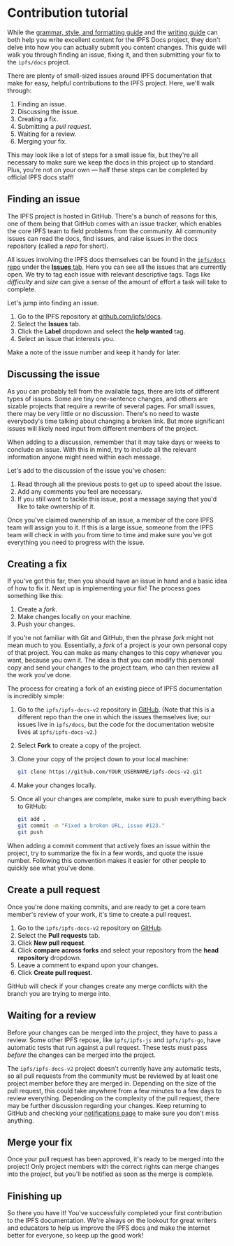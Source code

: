 # Contribution tutorial

While the [grammar, style, and formatting guide](/community/contribute/grammar-formatting-and-style/) and the [writing guide](/community/contribute/writing-guide/) can both help you write excellent content for the IPFS Docs project, they don't delve into how you can actually submit you content changes. This guide will walk you through finding an issue, fixing it, and then submitting your fix to the `ipfs/docs` project.

There are plenty of small-sized issues around IPFS documentation that make for easy, helpful contributions to the IPFS project. Here, we'll walk through:

1. Finding an issue.
2. Discussing the issue.
3. Creating a fix.
4. Submitting a _pull request_.
5. Waiting for a review.
6. Merging your fix.

This may look like a lot of steps for a small issue fix, but they're all necessary to make sure we keep the docs in this project up to standard. Plus, you're not on your own — half these steps can be completed by official IPFS docs staff!

## Finding an issue

The IPFS project is hosted in GitHub. There's a bunch of reasons for this, one of them being that GitHub comes with an issue tracker, which enables the core IPFS team to field problems from the community. All community issues can read the docs, find issues, and raise issues in the docs repository (called a _repo_ for short).

All issues involving the IPFS docs themselves can be found in the [`ipfs/docs` repo](https://github.com/ipfs/docs/) under the [**Issues** tab](https://github.com/ipfs/docs/issues/). Here you can see all the issues that are currently open. We try to tag each issue with relevant descriptive tags. Tags like _difficulty_ and _size_ can give a sense of the amount of effort a task will take to complete.

Let's jump into finding an issue.

1. Go to the IPFS repository at [github.com/ipfs/docs](https://github.com/ipfs/docs).
2. Select the **Issues** tab.
3. Click the **Label** dropdown and select the **help wanted** tag.
4. Select an issue that interests you.

Make a note of the issue number and keep it handy for later.

## Discussing the issue

As you can probably tell from the available tags, there are lots of different types of issues. Some are tiny one-sentence changes, and others are sizable projects that require a rewrite of several pages. For small issues, there may be very little or no discussion. There's no need to waste everybody's time talking about changing a broken link. But more significant issues will likely need input from different members of the project.

When adding to a discussion, remember that it may take days or weeks to conclude an issue. With this in mind, try to include all the relevant information anyone might need within each message.

Let's add to the discussion of the issue you've chosen:

1. Read through all the previous posts to get up to speed about the issue.
2. Add any comments you feel are necessary.
3. If you still want to tackle this issue, post a message saying that you'd like to take ownership of it.

Once you've claimed ownership of an issue, a member of the core IPFS team will assign you to it. If this is a large issue, someone from the IPFS team will check in with you from time to time and make sure you've got everything you need to progress with the issue.

## Creating a fix

If you've got this far, then you should have an issue in hand and a basic idea of how to fix it. Next up is implementing your fix! The process goes something like this:

1. Create a _fork_.
2. Make changes locally on your machine.
3. Push your changes.

If you're not familiar with Git and GitHub, then the phrase _fork_ might not mean much to you. Essentially, a _fork_ of a project is your own personal copy of that project. You can make as many changes to this copy whenever you want, because you own it. The idea is that you can modify this personal copy and send your changes to the project team, who can then review all the work you've done.

The process for creating a fork of an existing piece of IPFS documentation is incredibly simple:

1. Go to the `ipfs/ipfs-docs-v2` repository in [GitHub](https://github.com/ipfs/docs). (Note that this is a different repo than the one in which the issues themselves live; our issues live in `ipfs/docs`, but the code for the documentation website lives at `ipfs/ipfs-docs-v2`.)
2. Select **Fork** to create a copy of the project.
3. Clone your copy of the project down to your local machine:

   ```bash
   git clone https://github.com/YOUR_USERNAME/ipfs-docs-v2.git
   ```

4. Make your changes locally.
5. Once all your changes are complete, make sure to push everything back to GitHub:

   ```bash
   git add .
   git commit -m "Fixed a broken URL, issue #123."
   git push
   ```

When adding a commit comment that actively fixes an issue within the project, try to summarize the fix in a few words, and quote the issue number. Following this convention makes it easier for other people to quickly see what you've done.

## Create a pull request

Once you're done making commits, and are ready to get a core team member's review of your work, it's time to create a pull request.

1. Go to the `ipfs/ipfs-docs-v2` repository on [GitHub](https://github.com/ipfs/ipfs-docs-v2).
2. Select the **Pull requests** tab.
3. Click **New pull request**.
4. Click **compare across forks** and select your repository from the **head repository** dropdown.
5. Leave a comment to expand upon your changes.
6. Click **Create pull request**.

GitHub will check if your changes create any merge conflicts with the branch you are trying to merge into.

## Waiting for a review

Before your changes can be merged into the project, they have to pass a review. Some other IPFS repose, like `ipfs/ipfs-js` and `ipfs/ipfs-go`, have automatic tests that run against a pull request. These tests must pass _before_ the changes can be merged into the project.

The `ipfs/ipfs-docs-v2` project doesn't currently have any automatic tests, so all pull requests from the community must be reviewed by at least one project member before they are merged in. Depending on the size of the pull request, this could take anywhere from a few minutes to a few days to review everything. Depending on the complexity of the pull request, there may be further discussion regarding your changes. Keep returning to GitHub and checking your [notifications page](https://github.com/notifications) to make sure you don't miss anything.

## Merge your fix

Once your pull request has been approved, it's ready to be merged into the project! Only project members with the correct rights can merge changes into the project, but you'll be notified as soon as the merge is complete.

## Finishing up

So there you have it! You've successfully completed your first contribution to the IPFS documentation. We're always on the lookout for great writers and educators to help us improve the IPFS docs and make the internet better for everyone, so keep up the good work!
